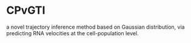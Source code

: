 # CPvGTI
a novel trajectory inference method based on Gaussian distribution, via predicting RNA velocities at the cell-population level.
